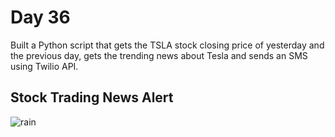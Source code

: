 # Day 36

Built a Python script that gets the TSLA stock closing price of yesterday and the previous day, gets the trending news about Tesla and sends an SMS using Twilio API.

## Stock Trading News Alert

![rain](rain.png)